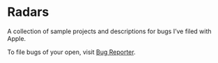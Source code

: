 Radars
======

A collection of sample projects and descriptions for bugs I’ve filed with Apple.

To file bugs of your open, visit [Bug Reporter](http://bugreport.apple.com).
